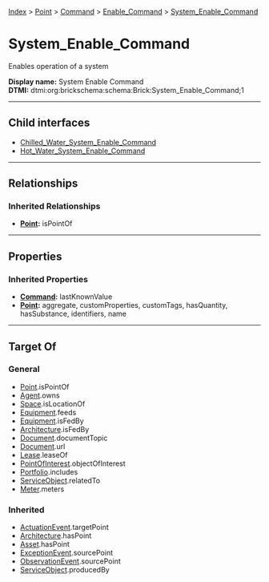 [Index](../../../../index.md) > [Point](../../../Point.md) > [Command](../../Command.md) > [Enable_Command](../Enable_Command.md) > [System_Enable_Command](#)
# System_Enable_Command

Enables operation of a system


**Display name:** System Enable Command<br />
**DTMI:** dtmi:org:brickschema:schema:Brick:System_Enable_Command;1

---

## Child interfaces
* [Chilled_Water_System_Enable_Command](Chilled_Water-.md)
* [Hot_Water_System_Enable_Command](Hot_Water-/Hot_Water_System_Enable_Command.md)

---

## Relationships

### Inherited Relationships
* **[Point](../../../Point.md):** isPointOf

---

## Properties

### Inherited Properties
* **[Command](../../Command.md):** lastKnownValue
* **[Point](../../../Point.md):** aggregate, customProperties, customTags, hasQuantity, hasSubstance, identifiers, name

---

## Target Of
### General
* [Point](../../../Point.md).isPointOf
* [Agent](../../../../Agent/Agent.md).owns
* [Space](../../../../Space/Space.md).isLocationOf
* [Equipment](../../../../Asset/Equipment/Equipment.md).feeds
* [Equipment](../../../../Asset/Equipment/Equipment.md).isFedBy
* [Architecture](../../../../Space/Architecture/Architecture.md).isFedBy
* [Document](../../../../Information/Document/Document.md).documentTopic
* [Document](../../../../Information/Document/Document.md).url
* [Lease](../../../../Event/Lease.md).leaseOf
* [PointOfInterest](../../../../Information/PointOfInterest.md).objectOfInterest
* [Portfolio](../../../../Collection/Portfolio.md).includes
* [ServiceObject](../../../../Information/ServiceObject/ServiceObject.md).relatedTo
* [Meter](../../../../Asset/Equipment/Meter/Meter.md).meters
### Inherited
* [ActuationEvent](../../../../Event/Point-/ActuationEvent.md).targetPoint
* [Architecture](../../../../Space/Architecture/Architecture.md).hasPoint
* [Asset](../../../../Asset/Asset.md).hasPoint
* [ExceptionEvent](../../../../Event/Point-/ExceptionEvent.md).sourcePoint
* [ObservationEvent](../../../../Event/Point-/ObservationEvent/ObservationEvent.md).sourcePoint
* [ServiceObject](../../../../Information/ServiceObject/ServiceObject.md).producedBy
